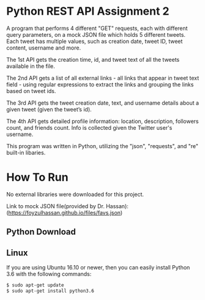 # Python REST API Assignment 2
A program that performs 4 different "GET" requests, each with different query parameters, on a mock JSON file which holds 5 different tweets. Each tweet has multiple values, such as creation date, tweet ID, tweet content, username and more. 

The 1st API gets the creation time, id, and tweet text of all the tweets available in the file.

The 2nd API gets a list of all external links - all links that appear in tweet text field -  using regular expressions to extract the links and grouping the links based on tweet ids.

The 3rd API gets the tweet creation date, text, and username details about a given tweet (given the tweet’s id).

The 4th API gets detailed profile information: location, description, followers count, and friends count. Info is collected given the Twitter user's username.

This program was written in Python, utilizing the "json", "requests", and "re" built-in libaries.

# How To Run
No external libraries were downloaded for this project.

Link to mock JSON file(provided by Dr. Hassan): (https://foyzulhassan.github.io/files/favs.json)

## Python Download
## Linux
If you are using Ubuntu 16.10 or newer, then you can easily install Python 3.6 with the following commands:

```bash
$ sudo apt-get update
$ sudo apt-get install python3.6
```

